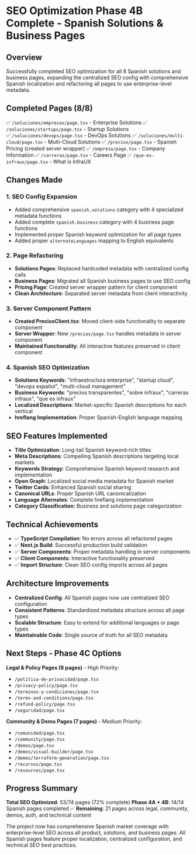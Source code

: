 # SEO Optimization Phase 4B Complete - Spanish Solutions & Business Pages

## Overview
Successfully completed SEO optimization for all 8 Spanish solutions and business pages, expanding the centralized SEO config with comprehensive Spanish localization and refactoring all pages to use enterprise-level metadata.

## Completed Pages (8/8)
✅ `/soluciones/empresas/page.tsx` - Enterprise Solutions
✅ `/soluciones/startups/page.tsx` - Startup Solutions  
✅ `/soluciones/devops/page.tsx` - DevOps Solutions
✅ `/soluciones/multi-cloud/page.tsx` - Multi-Cloud Solutions
✅ `/precios/page.tsx` - Spanish Pricing (created server wrapper)
✅ `/empresa/page.tsx` - Company Information
✅ `/carreras/page.tsx` - Careers Page
✅ `/que-es-infraux/page.tsx` - What is InfraUX

## Changes Made

### 1. SEO Config Expansion
- Added comprehensive `spanish.solutions` category with 4 specialized metadata functions
- Added complete `spanish.business` category with 4 business page functions
- Implemented proper Spanish keyword optimization for all page types
- Added proper `alternateLanguages` mapping to English equivalents

### 2. Page Refactoring
- **Solutions Pages**: Replaced hardcoded metadata with centralized config calls
- **Business Pages**: Migrated all Spanish business pages to use SEO config
- **Pricing Page**: Created server wrapper pattern for client component
- **Clean Architecture**: Separated server metadata from client interactivity

### 3. Server Component Pattern
- **Created PreciosClient.tsx**: Moved client-side functionality to separate component
- **Server Wrapper**: New `/precios/page.tsx` handles metadata in server component
- **Maintained Functionality**: All interactive features preserved in client component

### 4. Spanish SEO Optimization
- **Solutions Keywords**: "infraestructura enterprise", "startup cloud", "devops español", "multi-cloud management"
- **Business Keywords**: "precios transparentes", "sobre infraux", "carreras infraux", "que es infraux"
- **Localized Descriptions**: Market-specific Spanish descriptions for each vertical
- **hreflang Implementation**: Proper Spanish-English language mapping

## SEO Features Implemented
- **Title Optimization**: Long-tail Spanish keyword-rich titles
- **Meta Descriptions**: Compelling Spanish descriptions targeting local markets
- **Keywords Strategy**: Comprehensive Spanish keyword research and implementation
- **Open Graph**: Localized social media metadata for Spanish market
- **Twitter Cards**: Enhanced Spanish social sharing
- **Canonical URLs**: Proper Spanish URL canonicalization
- **Language Alternates**: Complete hreflang implementation
- **Category Classification**: Business and solutions page categorization

## Technical Achievements
- ✅ **TypeScript Compilation**: No errors across all refactored pages
- ✅ **Next.js Build**: Successful production build validation
- ✅ **Server Components**: Proper metadata handling in server components
- ✅ **Client Components**: Interactive functionality preserved
- ✅ **Import Structure**: Clean SEO config imports across all pages

## Architecture Improvements
- **Centralized Config**: All Spanish pages now use centralized SEO configuration
- **Consistent Patterns**: Standardized metadata structure across all page types
- **Scalable Structure**: Easy to extend for additional languages or page types
- **Maintainable Code**: Single source of truth for all SEO metadata

## Next Steps - Phase 4C Options
**Legal & Policy Pages (8 pages)** - High Priority:
- `/politica-de-privacidad/page.tsx` 
- `/privacy-policy/page.tsx`
- `/terminos-y-condiciones/page.tsx`
- `/terms-and-conditions/page.tsx`
- `/refund-policy/page.tsx`
- `/seguridad/page.tsx`

**Community & Demo Pages (7 pages)** - Medium Priority:
- `/comunidad/page.tsx`
- `/community/page.tsx` 
- `/demos/page.tsx`
- `/demos/visual-builder/page.tsx`
- `/demos/terraform-generation/page.tsx`
- `/recursos/page.tsx`
- `/resources/page.tsx`

## Progress Summary
**Total SEO Optimized**: 53/74 pages (72% complete)
**Phase 4A + 4B**: 14/14 Spanish pages completed ✅
**Remaining**: 21 pages across legal, community, demos, auth, and technical content

The project now has comprehensive Spanish market coverage with enterprise-level SEO across all product, solutions, and business pages. All Spanish pages feature proper localization, centralized configuration, and technical SEO best practices.
